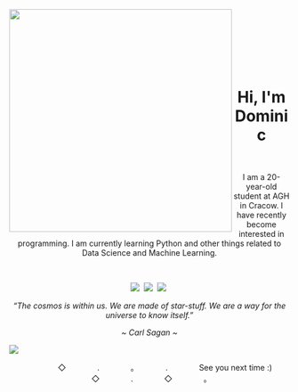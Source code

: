 <img align="left" width="400" src="https://cdn.discordapp.com/attachments/398905813860876300/1203821725326778378/avatar_transparent_out_bbbbbbb.png?ex=65d27d59&is=65c00859&hm=8dd0ae9a21475ba419a2222ba3da953a4dbf6a6db0cf5b367683821e29d06572&">
<br><br><br><br><br><br>

<h1 align="center">Hi, I'm Dominic</h1>
<br>

<p align="center">I am a 20-year-old student at AGH in Cracow. I have recently become interested in programming. I am currently learning Python and other things related to Data Science and Machine Learning.</p>
<br>

<p align="center">
  <a href="https://github.com/domi2k"><img src="https://img.shields.io/badge/-Github-FFFFFF?style=for-the-badge&logo=Github&logoColor=black"/></a>&nbsp;
  <a href="discordapp.com/users/329876941631127554"><img src="https://img.shields.io/badge/-Discord-FFFFFF?style=for-the-badge&logo=Discord&logoColor=black"/></a>&nbsp;
  <a href=""><img src="https://img.shields.io/badge/-Twitter-FFFFFF?style=for-the-badge&logo=Twitter&logoColor=black"/></a>&nbsp;
</p>

<p align="center"><i>“The cosmos is within us. We are made of star-stuff. We are a way for the universe to know itself.”</i></p>
<p align="center"><i>~  Carl Sagan  ~</i></p>

<img src="https://cdn.discordapp.com/attachments/398905813860876300/1203788928759365712/adasd.png?ex=65d25ecd&is=65bfe9cd&hm=49b2f9afbe0f0c53687708ef945a84a49d6c9e81e679fcfc9fc5a0160013cbd3&">
<p align="center">　　　　◇　　　　.　　　　。　　　　.　　　　See you next time :)　　　　◇　　　　.　　　　◇　　　　。　　　　</p>
